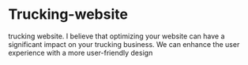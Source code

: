 # Trucking-website
 trucking website. I believe that optimizing your website can have a significant impact on your trucking business. We can enhance the user experience with a more user-friendly design 
